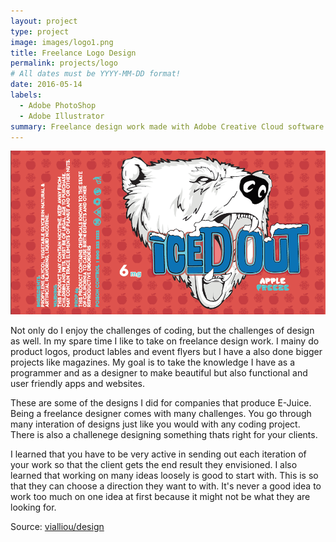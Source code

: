 ```yaml
---
layout: project
type: project
image: images/logo1.png
title: Freelance Logo Design
permalink: projects/logo
# All dates must be YYYY-MM-DD format!
date: 2016-05-14
labels:
  - Adobe PhotoShop
  - Adobe Illustrator
summary: Freelance design work made with Adobe Creative Cloud software.
---
```

<img class=" rounded centered medium image" src="../images/logo2.png">

Not only do I enjoy the challenges of coding, but the challenges of design as well. In my spare time I like to take on freelance design work. I mainy do product logos, product lables and event flyers but I have a also done bigger projects like magazines. My goal is to take the knowledge I have as a programmer and as a designer to make beautiful but also functional and user friendly apps and websites.

These are some of the designs I did for companies that produce E-Juice. Being a freelance designer comes with many challenges. You go through many interation of designs just like you would with any coding project. There is also a challenege designing something thats right for your clients. 

I learned that you have to be very active in sending out each iteration of your work so that the client gets the end result they envisioned. I also learned that working on many ideas loosely is good to start with. This is so that they can choose a direction they want to with. It's never a good idea to work too much on one idea at first because it might not be what they are looking for. 
 
Source: <a href="https://github.com/vialliou/design"><i class="large github icon"></i>vialliou/design</a>
